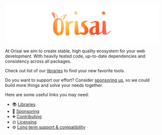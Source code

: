 <img src="https://github.com/orisai/.github/blob/main/images/org_title.png?raw=true" alt="Orisai"/>

At Orisai we aim to create stable, high quality ecosystem for your web development. With heavily tested code, up-to-date
dependencies and consistency across all packages.

Check out list of our [libraries](/docs/libraries.md) to find your new favorite tools.

Do you want to support our effort? Consider [sponsoring us](https://orisai.dev/sponsor), so we could build more things
and solve your needs together.

Here are some useful links you may need:

- 📚 [Libraries](/docs/libraries.md)
- 💸 [Sponsoring](https://orisai.dev/sponsor)
- ➕ [Contributing](/docs/contributing.md)
- ⚖️ [Licensing](/docs/licensing.md)
- ⚙️ [Long term support & compatibility](/docs/lts-compat.md)
